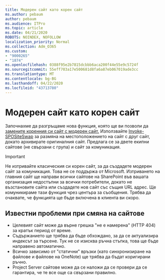 ```yaml
---
title: Модерен сайт като корен сайт
ms.author: pebaum
author: pebaum
ms.audience: ITPro
ms.topic: article
ms.date: 04/21/2020
ROBOTS: NOINDEX, NOFOLLOW
localization_priority: Normal
ms.collection: Adm_O365
ms.custom:
- "9000265"
- "1874"
ms.openlocfilehash: 0388f95e2b7815dcbbb6aca200f44e55e9c5724f
ms.sourcegitcommit: 55eff703a17e500681d8fa6a87eb067019ade3cc
ms.translationtype: MT
ms.contentlocale: bg-BG
ms.lasthandoff: 04/22/2020
ms.locfileid: "43713780"
---
```

# <a name="modern-site-as-root-site"></a>Модерен сайт като корен сайт

Започнахме да разгръщаме нова функция, която ще ви позволи да [замените коренния си сайт с модерен сайт.](https://docs.microsoft.com/sharepoint/modern-root-site) Използвайте [Invoke-SPOSiteSwap](https://docs.microsoft.com/powershell/module/sharepoint-online/invoke-spositeswap?view=sharepoint-ps) за размяна на местоположението на сайт с друг сайт, докато архивирате оригиналния сайт. Предлага се за двете екипни сайтове (не свързани с група) и сайт за комуникация.

>[!Important]
> Не изтривайте класическия си корен сайт, за да създадете модерен сайт за комуникация. Това не се поддържа от Microsoft. Изтриването на главния сайт ще направи всички сайтове на SharePoint във вашата организация недостъпни за всички потребители, докато не възстановите сайта или създадете нов сайт със същия URL адрес. Ще комуникираме тази функция чрез центъра за съобщения. Трябва да очаквате, че функцията ще бъде включена в клиента ви скоро.

## <a name="known-issues-with-swapping-sites"></a>Известни проблеми при смяна на сайтове
- Целевият сайт може да върне грешка "не е намерена" (HTTP 404) за кратък период от време.
- Съдържанието ще трябва да бъде обхождано, за да се актуализира индексът за търсене. Тук не се изисква ръчна стъпка, това ще бъде направено автоматично.
- Всичко зависимо от "статични" връзки (като синхронизиране на файлове и файлове на OneNote) ще трябва да бъдат коригирани ръчно.
- Project Server сайтове може да се наложи да се провери да се гарантира, че те все още са свързани правилно. 
